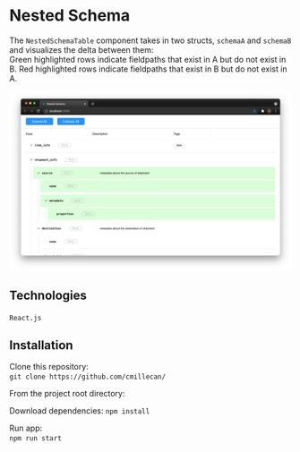 # Nested Schema 

The `NestedSchemaTable` component takes in two structs, `schemaA` and `schemaB` and visualizes the delta between them:\
Green highlighted rows indicate fieldpaths that exist in A but do not exist in B. Red highlighted rows indicate fieldpaths that exist in B but do not exist in A.  

![nestedschema](src/images/nestedschema.png)

## Technologies
`React.js`

## Installation

Clone this repository:\
`git clone https://github.com/cmillecan/`

From the project root directory:

Download dependencies: `npm install`

Run app:\
`npm run start`
